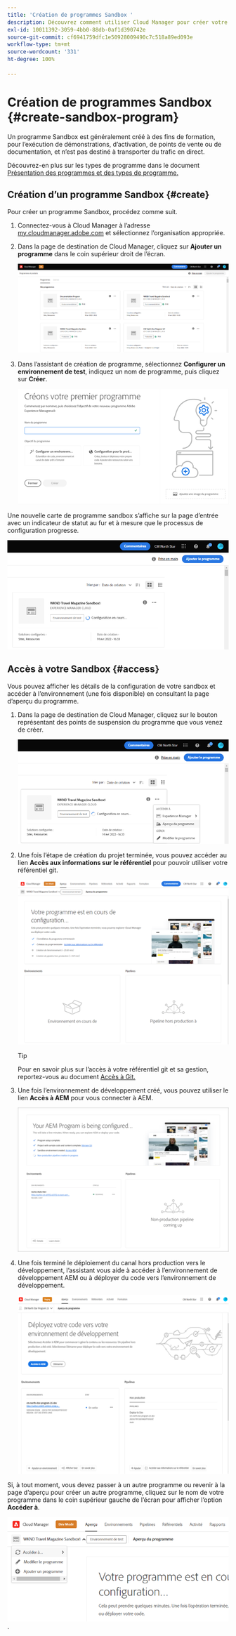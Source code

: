 ```yaml
---
title: 'Création de programmes Sandbox '
description: Découvrez comment utiliser Cloud Manager pour créer votre propre programme Sandbox à des fins de formation, de démonstration, de point de vente ou à d’autres fins hors production.
exl-id: 10011392-3059-4bb0-88db-0af1d390742e
source-git-commit: cf6941759dfc1e50928009490c7c518a89ed093e
workflow-type: tm+mt
source-wordcount: '331'
ht-degree: 100%

---
```


# Création de programmes Sandbox {#create-sandbox-program}

Un programme Sandbox est généralement créé à des fins de formation, pour l’exécution de démonstrations, d’activation, de points de vente ou de documentation, et n’est pas destiné à transporter du trafic en direct.

Découvrez-en plus sur les types de programme dans le document [Présentation des programmes et des types de programme.](program-types.md)

## Création d’un programme Sandbox {#create}

Pour créer un programme Sandbox, procédez comme suit.

1. Connectez-vous à Cloud Manager à l’adresse [my.cloudmanager.adobe.com](https://my.cloudmanager.adobe.com/) et sélectionnez l’organisation appropriée.

1. Dans la page de destination de Cloud Manager, cliquez sur **Ajouter un programme** dans le coin supérieur droit de l’écran.

   ![Page de destination de Cloud Manager](assets/first_timelogin1.png)

1. Dans l’assistant de création de programme, sélectionnez **Configurer un environnement de test**, indiquez un nom de programme, puis cliquez sur **Créer**.

   ![Création d’un type de programme](assets/create-sandbox.png)

Une nouvelle carte de programme sandbox s’affiche sur la page d’entrée avec un indicateur de statut au fur et à mesure que le processus de configuration progresse.

![Création d’un sandbox à partir de la page d’aperçu](assets/program-create-setupdemo2.png)

## Accès à votre Sandbox {#access}

Vous pouvez afficher les détails de la configuration de votre sandbox et accéder à l’environnement (une fois disponible) en consultant la page d’aperçu du programme.

1. Dans la page de destination de Cloud Manager, cliquez sur le bouton représentant des points de suspension du programme que vous venez de créer.

   ![Accès à l’aperçu du programme](assets/program-overview-sandbox.png)

1. Une fois l’étape de création du projet terminée, vous pouvez accéder au lien **Accès aux informations sur le référentiel** pour pouvoir utiliser votre référentiel git.

   ![Configuration du programme](assets/create-program4.png)

   >[!TIP]
   >
   >Pour en savoir plus sur l’accès à votre référentiel git et sa gestion, reportez-vous au document [Accès à Git.](/help/implementing/cloud-manager/managing-code/accessing-repos.md)

1. Une fois l’environnement de développement créé, vous pouvez utiliser le lien **Accès à AEM** pour vous connecter à AEM.

   ![Lien Accès à AEM](assets/create-program-5.png)

1. Une fois terminé le déploiement du canal hors production vers le développement, l’assistant vous aide à accéder à l’environnement de développement AEM ou à déployer du code vers l’environnement de développement.

   ![Déploiement d’une Sandbox](assets/create-program-setup-deploy.png)

Si, à tout moment, vous devez passer à un autre programme ou revenir à la page d’aperçu pour créer un autre programme, cliquez sur le nom de votre programme dans le coin supérieur gauche de l’écran pour afficher l’option **Accéder à**.

![Accéder à ](assets/create-program-a1.png).
